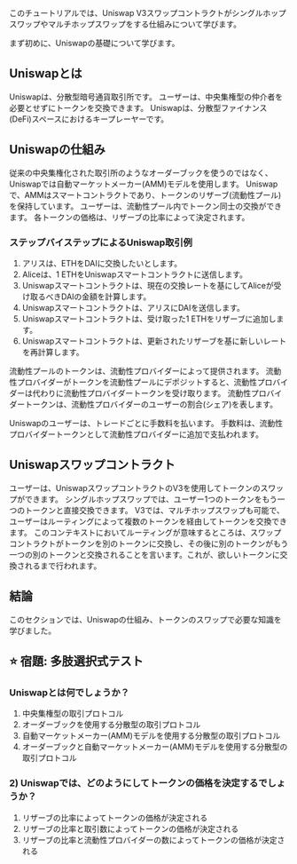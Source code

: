このチュートリアルでは、Uniswap V3スワップコントラクトがシングルホップスワップやマルチホップスワップをする仕組みについて学びます。

まず初めに、Uniswapの基礎について学びます。

## Uniswapとは

Uniswapは、分散型暗号通貨取引所です。 ユーザーは、中央集権型の仲介者を必要とせずにトークンを交換できます。 Uniswapは、分散型ファイナンス(DeFi)スペースにおけるキープレーヤーです。

## Uniswapの仕組み

従来の中央集権化された取引所のようなオーダーブックを使うのではなく、Uniswapでは自動マーケットメーカー(AMM)モデルを使用します。 Uniswapで、AMMはスマートコントラクトであり、トークンのリザーブ(流動性プール)を保持しています。 ユーザーは、流動性プール内でトークン同士の交換ができます。 各トークンの価格は、リザーブの比率によって決定されます。

### ステップバイステップによるUniswap取引例

1. アリスは、ETHをDAIに交換したいとします。
2. Aliceは、1 ETHをUniswapスマートコントラクトに送信します。
3. Uniswapスマートコントラクトは、現在の交換レートを基にしてAliceが受け取るべきDAIの金額を計算します。
4. Uniswapスマートコントラクトは、アリスにDAIを送信します。
5. Uniswapスマートコントラクトは、受け取った1 ETHをリザーブに追加します。
6. Uniswapスマートコントラクトは、更新されたリザーブを基に新しいレートを再計算します。

流動性プールのトークンは、流動性プロバイダーによって提供されます。 流動性プロバイダーがトークンを流動性プールにデポジットすると、流動性プロバイダーは代わりに流動性プロバイダートークンを受け取ります。 流動性プロバイダートークンは、流動性プロバイダーのユーザーの割合(シェア)を表します。

Uniswapのユーザーは、トレードごとに手数料を払います。 手数料は、流動性プロバイダートークンとして流動性プロバイダーに追加で支払われます。

## Uniswapスワップコントラクト

ユーザーは、UniswapスワップコントラクトのV3を使用してトークンのスワップができます。 シングルホップスワップでは、ユーザー1つのトークンをもう一つのトークンと直接交換できます。 V3では、マルチホップスワップも可能で、ユーザーはルーティングによって複数のトークンを経由してトークンを交換できます。 このコンテキストにおいてルーティングが意味するところは、スワップコントラクトがトークンを別のトークンに交換し、その後に別のトークンがもう一つの別のトークンと交換されることを言います。これが、欲しいトークンに交換されるまで行われます。

## 結論

このセクションでは、Uniswapの仕組み、トークンのスワップで必要な知識を学びました。

## ⭐️ 宿題: 多肢選択式テスト

### Uniswapとは何でしょうか？

1. 中央集権型の取引プロトコル
2. オーダーブックを使用する分散型の取引プロトコル
3. 自動マーケットメーカー(AMM)モデルを使用する分散型の取引プロトコル
4. オーダーブックと自動マーケットメーカー(AMM)モデルを使用する分散型の取引プロトコル

### 2) Uniswapでは、どのようにしてトークンの価格を決定するでしょうか？

1. リザーブの比率によってトークンの価格が決定される
2. リザーブの比率と取引数によってトークンの価格が決定される
3. リザーブの比率と流動性プロバイダーの数によってトークンの価格が決定される
